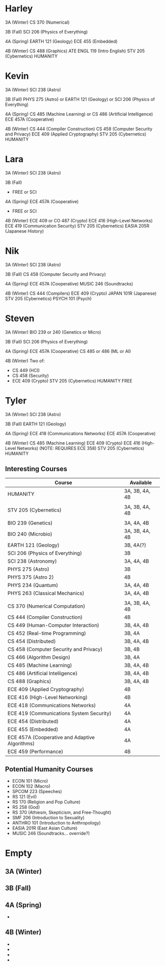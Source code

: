 Harley
======
3A (Winter)
CS 370 (Numerical)

3B (Fall)
SCI 206 (Physics of Everything)

4A (Spring)
EARTH 121 (Geology)
ECE 455 (Embedded)

4B (Winter)
CS 488 (Graphics)
ATE
ENGL 119 (Intro English)
STV 205 (Cybernetics)
HUMANITY

Kevin
=====
3A (Winter)
SCI 238 (Astro)

3B (Fall)
PHYS 275 (Astro) or EARTH 121 (Geology) or SCI 206 (Physics of Everything)

4A (Spring)
CS 485 (Machine Learning) or CS 486 (Artificial Intelligence)
ECE 457A (Cooperative)

4B (Winter)
CS 444 (Compiler Construction)
CS 458 (Computer Security and Privacy)
ECE 409 (Applied Cryptography)
STV 205 (Cybernetics)
HUMANITY

Lara
====
3A (Winter)
SCI 238 (Astro)

3B (Fall)
- FREE or SCI

4A (Spring)
ECE 457A (Cooperative)
- FREE or SCI

4B (Winter)
ECE 409 or CO 487 (Crypto)
ECE 416 (High-Level Networks)
ECE 419 (Communication Security)
STV 205 (Cybernetics)
EASIA 205R (Japanese History)

Nik
===
3A (Winter)
SCI 238 (Astro)

3B (Fall)
CS 458 (Computer Security and Privacy)

4A (Spring)
ECE 457A (Cooperative)
MUSIC 246 (Soundtracks)

4B (Winter)
CS 444 (Compilers)
ECE 409 (Crypto)
JAPAN 101R (Japanese)
STV 205 (Cybernetics)
PSYCH 101 (Psych)

Steven
======
3A (Winter)
BIO 239 or 240 (Genetics or Micro)

3B (Fall)
SCI 206 (Physics of Everything)

4A (Spring)
ECE 457A (Cooperative)
CS 485 or 486 (ML or AI)

4B (Winter)
Two of:
- CS 449 (HCI)
- CS 458 (Security)
- ECE 409 (Crypto)
STV 205 (Cybernetics)
HUMANITY
FREE

Tyler
=====
3A (Winter)
SCI 238 (Astro)

3B (Fall)
EARTH 121 (Geology)

4A (Spring)
ECE 418 (Communications Networks)
ECE 457A (Cooperative)

4B (Winter)
CS 485 (Machine Learning)
ECE 409 (Crypto)
ECE 416 (High-Level Networks) (NOTE: REQUIRES ECE 358)
STV 205 (Cybernetics)
HUMANITY


Interesting Courses
-------------------
|Course                                              |Available      |
|----------------------------------------------------|---------------|
|HUMANITY                                            |3A, 3B, 4A, 4B |
|                                                    |               |
|STV 205 (Cybernetics)                               |3A, 3B, 4A, 4B |
|                                                    |               |
|BIO 239 (Genetics)                                  |3A, 4A, 4B     |
|BIO 240 (Microbio)                                  |3A, 3B, 4A, 4B |
|EARTH 121 (Geology)                                 |3B, 4A(?)      |
|SCI 206 (Physics of Everything)                     |3B             |
|SCI 238 (Astronomy)                                 |3A, 4A, 4B     |
|PHYS 275 (Astro)                                    |3B             |
|PHYS 375 (Astro 2)                                  |4B             |
|PHYS 234 (Quantum)                                  |3A, 4A, 4B     |
|PHYS 263 (Classical Mechanics)                      |3A, 4A, 4B     |
|                                                    |               |
|CS 370 (Numerical Computation)                      |3A, 3B, 4A, 4B |
|CS 444 (Compiler Construction)                      |4B             |
|CS 449 (Human-Computer Interaction)                 |3B, 4A, 4B     |
|CS 452 (Real-time Programming)                      |3B, 4A         |
|CS 454 (Distributed)                                |3B, 4A, 4B     |
|CS 458 (Computer Security and Privacy)              |3B, 4B         |
|CS 466 (Algorithm Design)                           |3B, 4A         |
|CS 485 (Machine Learning)                           |3B, 4A, 4B     |
|CS 486 (Artificial Intelligence)                    |3B, 4A, 4B     |
|CS 488 (Graphics)                                   |3B, 4A, 4B     | (pre-req: CS 370)
|ECE 409 (Applied Cryptography)                      |4B             |
|ECE 416 (High-Level Networking)                     |4B             |
|ECE 418 (Communications Networks)                   |4A             |
|ECE 419 (Communications System Security)            |4A             |
|ECE 454 (Distributed)                               |4A             |
|ECE 455 (Embedded)                                  |4A             |
|ECE 457A (Cooperative and Adaptive Algorithms)      |4A             |
|ECE 459 (Performance)                               |4B             |


Potential Humanity Courses
--------------------------
* ECON 101 (Micro)
* ECON 102 (Macro)
* SPCOM 223 (Speeches)
* RS 121 (Evil)
* RS 170 (Religion and Pop Culture)
* RS 258 (God)
* RS 370 (Athiesm, Skepticism, and Free-Thought)
* SMF 206 (Introduction to Sexuality)
* ANTHRO 101 (Introduction to Anthropology)
* EASIA 201R (East Asian Culture)
* MUSIC 246 (Soundtracks... override?)

Empty
=====
3A (Winter)
-

3B (Fall)
-

4A (Spring)
-
-

4B (Winter)
-
-
-
-
-
